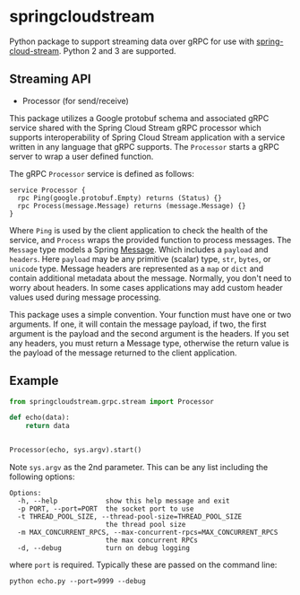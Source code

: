 # springcloudstream
Python package to support streaming data over gRPC for use with [spring-cloud-stream](http://cloud.spring.io/spring-cloud-stream/). 
Python 2 and 3 are supported.

## Streaming API

* Processor (for send/receive)

This package utilizes a Google protobuf schema and associated gRPC service shared with the Spring Cloud Stream gRPC processor which 
supports interoperability of Spring Cloud Stream application with a service written in any language that gRPC supports. The `Processor` 
starts a gRPC server to wrap a user defined function.

The gRPC `Processor` service is defined as follows:

```
service Processor {
  rpc Ping(google.protobuf.Empty) returns (Status) {}
  rpc Process(message.Message) returns (message.Message) {}
}
```

Where `Ping` is used by the client application to check the health of the service, and `Process` wraps the provided function to process 
messages. The `Message` type models a Spring [Message](http://docs.spring.io/spring-framework/docs/current/javadoc-api/org/springframework/messaging/Message.html).
Which includes a `payload` and `headers`.  Here `payload` may be any primitive (scalar) type, `str`, `bytes`, or `unicode` type.  Message headers are represented 
as a `map` or `dict` and contain additional metadata about the message. Normally, you don't need to worry about headers. In some cases applications may add custom header 
values used during message processing. 

This package uses a simple convention. Your function must have one or two arguments. If one, it will contain the message payload, if two, the first argument is the payload
and the second argument is the headers. If you set any headers, you must return a Message type, otherwise the return value is the payload of the message returned to the client
application.


## Example

```python
from springcloudstream.grpc.stream import Processor

def echo(data):
    return data


Processor(echo, sys.argv).start()

```

Note `sys.argv` as the 2nd parameter. This can be any list including the following options:

```
Options:
  -h, --help            show this help message and exit
  -p PORT, --port=PORT  the socket port to use
  -t THREAD_POOL_SIZE, --thread-pool-size=THREAD_POOL_SIZE
                        the thread pool size
  -m MAX_CONCURRENT_RPCS, --max-concurrent-rpcs=MAX_CONCURRENT_RPCS
                        the max concurrent RPCs
  -d, --debug           turn on debug logging 

```

where `port` is required. Typically these are passed on the command line:

`python echo.py --port=9999 --debug`








